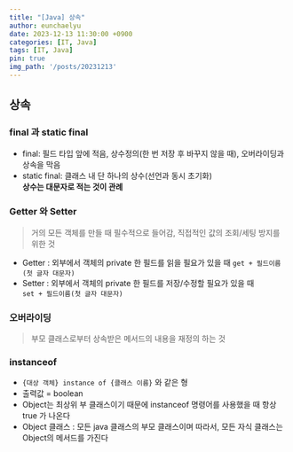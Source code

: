 ```yaml
---
title: "[Java] 상속"
author: eunchaelyu
date: 2023-12-13 11:30:00 +0900
categories: [IT, Java]
tags: [IT, Java]
pin: true
img_path: '/posts/20231213'
---
```


## 상속

### final 과 static final 
- final: 필드 타입 앞에 적음, 상수정의(한 번 저장 후 바꾸지 않을 때), 오버라이딩과 상속을 막음     
- static final: 클래스 내 단 하나의 상수(선언과 동시 초기화)    
**상수는 대문자로 적는 것이 관례**

### Getter 와 Setter 
> 거의 모든 객체를 만들 때 필수적으로 들어감, 직접적인 값의 조회/세팅 방지를 위한 것     

- Getter : 외부에서 객체의 private 한 필드를 읽을 필요가 있을 때
            ``get + 필드이름(첫 글자 대문자)``
- Setter : 외부에서 객체의 private 한 필드를 저장/수정할 필요가 있을 때  
            ``set + 필드이름(첫 글자 대문자)``

### 오버라이딩
> 부모 클래스로부터 상속받은 메서드의 내용을 재정의 하는 것

### instanceof
- ``{대상 객체} instance of {클래스 이름}`` 와 같은 형
- 출력값 = boolean
- Object는 최상위 부 클래스이기 때문에 instanceof 명령어를 사용했을 때 항상 true 가 나온다
- Object 클래스 : 모든 java 클래스의 부모 클래스이며 따라서, 모든 자식 클래스는 Object의 메서드를 가진다
